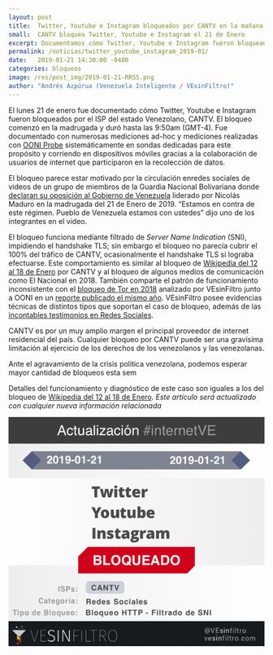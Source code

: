 ```yaml
---
layout: post
title:  Twitter, Youtube e Instagram bloqueados por CANTV en la mañana del 21 de enero
small:  CANTV bloquea Twitter, Youtube e Instagram el 21 de Enero
excerpt: Documentamos cómo Twitter, Youtube e Instagram fueron bloqueados por el ISP del estado Venezolano, CANTV. El bloqueo comenzó en la madrugada del 21 de Enero y duró hasta las 9:50am (GMT-4)
permalink: /noticias/twitter_youtube_instagram_2019-01/
date:   2019-01-21 14:30:00 -0400
categories: bloqueos
image: /res/post_img/2019-01-21-RRSS.png
author: "Andrés Azpúrua (Venezuela Inteligente / VEsinFiltro)"
---
```


El lunes 21 de enero fue documentado cómo Twitter, Youtube e Instagram fueron bloqueados por el ISP del estado Venezolano, CANTV. El bloqueo comenzó en la madrugada y duró hasta las 9:50am (GMT-4). Fue documentado con numerosas mediciones ad-hoc y mediciones  realizadas con [OONI Probe](http://ooni.torproject.org) sistemáticamente en sondas dedicadas para este propósito y corriendo en dispositivos móviles gracias a la colaboración de usuarios de internet que participaron en la recolección de datos.


El bloqueo parece estar motivado por la circulación enredes sociales de videos de un grupo de miembros de la Guardia Nacional Bolivariana donde [declaran su oposición al Gobierno de Venezuela](http://elestimulo.com/blog/detienen-a-grupo-insurgente-de-gnb-en-comandancia-de-cotiza/) liderado por Nicolás Maduro en la madrugada del 21 de Enero de 2019. “Estamos en contra de este régimen. Pueblo de Venezuela estamos con ustedes” dijo uno de los integrantes en el video.

El bloqueo funciona mediante filtrado de _Server Name Indication_ (SNI), impidiendo el handshake TLS; sin embargo el bloqueo no parecía cubrir el 100% del tráfico de CANTV, ocasionalmente el handshake TLS sí lograba efectuarse. Este comportamiento es similar al bloqueo de [Wikipedia del 12 al 18 de Enero](http://vesinfiltro.com/noticias/wikipedia_2019-01/) por CANTV y al bloqueo de algunos medios de comunicación como El Nacional en 2018. También comparte el patrón de funcionamiento inconsistente con el [bloqueo de Tor en 2018](https://vesinfiltro.com/noticias/CANTV_bloquea_Tor_2017-06-26/) analizado por VEsinFiltro junto a OONI en un [reporte publicado el mismo año](https://vesinfiltro.com/noticias/state_of_internet_censorship_2018-08-16/). VEsinFiltro posee evidencias técnicas de distintos tipos que soportan el caso de bloqueo, además de las [incontables testimonios en Redes Sociales](https://twitter.com/search?q=bloqueado%20cantv&src=typd).

CANTV es por un muy amplio margen el principal proveedor de internet residencial del país. Cualquier bloqueo por CANTV puede ser  una gravísima limitación al ejercicio de los derechos de los venezolanos y las venezolanas.

Ante el agravamiento de la crisis política venezolana, podemos esperar mayor cantidad de bloqueos esta sem

Detalles del funcionamiento y diagnóstico de este caso son iguales a los del bloqueo de [Wikipedia del 12 al 18 de Enero](http://vesinfiltro.com/noticias/wikipedia_2019-01/). *Este artículo será actualizado con cualquier nueva información relacionada*

![Cover image](/res/post_img/2019-01-21-RRSS.png)
